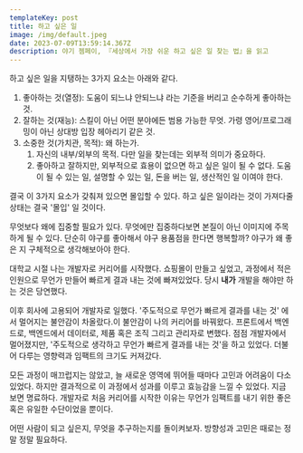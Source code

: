 ```yaml
---
templateKey: post
title: 하고 싶은 일
image: /img/default.jpeg
date: 2023-07-09T13:59:14.367Z
description: 야기 젬페이, 『세상에서 가장 쉬운 하고 싶은 일 찾는 법』을 읽고
---
```

하고 싶은 일을 지탱하는 3가지 요소는 아래와 같다.
1. 좋아하는 것(열정): 도움이 되느냐 안되느냐 라는 기준을 버리고 순수하게 좋아하는 것.
2. 잘하는 것(재능): 스킬이 아닌 어떤 분야에든 범용 가능한 무엇. 가령 영어/프로그래밍이 아닌 상대방 입장 헤아리기 같은 것.
3. 소중한 것(가치관, 목적): 왜 하는가. 
	1. 자신의 내부/외부의 목적. 다만 일을 찾는데는 외부적 의미가 중요하다. 
	2. 좋아하고 잘하지만, 외부적으로 효용이 없으면 하고 싶은 일이 될 수 없다.  도움이 될 수 있는 일, 설명할 수 있는 일, 돈을 버는 일, 생산적인 일 이여야 한다.

결국 이 3가지 요소가 갖춰져 있으면 몰입할 수 있다. 하고 싶은 일이라는 것이 가져다줄 상태는 결국 '몰입' 일 것이다.

무엇보다 왜에 집중할 필요가 있다. 무엇에만 집중하다보면 본질이 아닌 이미지에 주목하게 될 수 있다. 단순히 야구를 좋아해서 야구 용품점을 한다면 행복할까? 야구가 왜 좋은 지 구체적으로 생각해보아야 한다. 

대학교 시절 나는 개발자로 커리어를 시작했다. 쇼핑몰이 만들고 싶었고, 과정에서 적은 인원으로 무언가 만들어 빠르게 결과 내는 것에 빠져있었다. 당시 **내가** 개발을 해야만 하는 것은 당연했다. 

이후 회사에 고용되어 개발자로 일했다. '주도적으로 무언가 빠르게 결과를 내는 것' 에서 멀어지는 불안감이 차올랐다.이 불안감이 나의 커리어를 바꿔왔다. 프론트에서 백엔드로, 백엔드에서 데이터로, 제품 혹은 조직 그리고 관리자로 변했다. 점점 개발자에서 멀어졌지만, '주도적으로 생각하고 무언가 빠르게 결과를 내는 것'을 하고 있었다. 더불어 다루는 영향력과 임팩트의 크기도 커져갔다.

모든 과정이 매끄럽지는 않았고, 늘 새로운 영역에 뛰어들 때마다 고민과 어려움이 다소 있었다. 하지만 결과적으로 이 과정에서 성과를 이루고 효능감을 느낄 수 있었다. 지금 보면 명료하다. 개발자로 처음 커리어를 시작한 이유는 무언가 임팩트를 내기 위한 좋은 혹은 유일한 수단이었을 뿐이다. 

어떤 사람이 되고 싶은지, 무엇을 추구하는지를 돌이켜보자. 방향성과 고민은 때로는 정말 정말 필요하다.